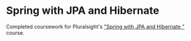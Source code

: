 # Spring with JPA and Hibernate
Completed coursework for Pluralsight's ["Spring with JPA and Hibernate
"](https://www.pluralsight.com/courses/spring-jpa-hibernate) course.
